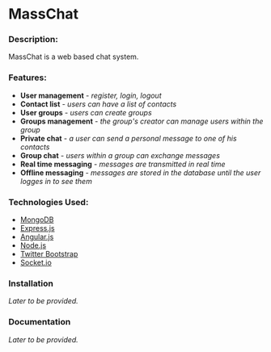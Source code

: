 # MassChat

### Description:

MassChat is a web based chat system.

### Features:

  * **User management** - *register, login, logout*
  * **Contact list** - *users can have a list of contacts*
  * **User groups** - *users can create groups*
  * **Groups management** - *the group's creator can manage users within the group*
  * **Private chat** - *a user can send a personal message to one of his contacts*
  * **Group chat** - *users within a group can exchange messages*
  * **Real time messaging** - *messages are transmitted in real time*
  * **Offline messaging** - *messages are stored in the database until the user logges in to see them*



### Technologies Used:

  * [MongoDB](http://mongodb.org/)
  * [Express.js](http://expressjs.com/)
  * [Angular.js](http://angularjs.org/)
  * [Node.js](http://nodejs.org/)
  * [Twitter Bootstrap](http://angular-ui.github.io/bootstrap/)
  * [Socket.io](http://socket.io/)



### Installation

*Later to be provided.*

### Documentation

*Later to be provided.*
